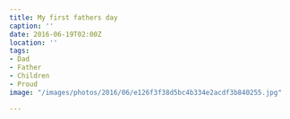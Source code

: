 ```yaml
---
title: My first fathers day
caption: ''
date: 2016-06-19T02:00Z
location: ''
tags:
- Dad
- Father
- Children
- Proud
image: "/images/photos/2016/06/e126f3f38d5bc4b334e2acdf3b840255.jpg"

---
```

